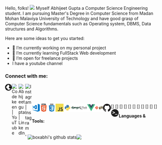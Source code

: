 

Hello, folks! <img src="https://raw.githubusercontent.com/MartinHeinz/MartinHeinz/master/wave.gif" width="30px">
Myself Abhijeet Gupta a Computer Science Engineering student.
I am pursuing Master's Degree in Computer Science from Madan Mohan Malaviya University of Technology and have good grasp of Computer Science fundamentals such as Operating system, DBMS, Data structures and Algorithms.

 Here are some ideas to get you started:

- 🔭 I’m currently working on my personal project
- 🌱 I’m currently learning FullStack Web development
- 👯 I’m open for freelance projects
- I have a youtube channel



### Connect with me:

[<img align="left"  width="22px" src="https://raw.githubusercontent.com/iconic/open-iconic/master/svg/globe.svg" />][website]
[<img align="left" alt="Code keen | YouTube" width="22px" src="https://cdn.jsdelivr.net/npm/simple-icons@v3/icons/youtube.svg" />][youtube]
[<img align="left" alt="Abhijeet gupta | LinkedIn" width="22px" src="https://cdn.jsdelivr.net/npm/simple-icons@v3/icons/linkedin.svg" />][linkedin]
[<img align="left" alt="Instagram | Instagram" width="22px" src="https://cdn.jsdelivr.net/npm/simple-icons@v3/icons/instagram.svg" />][instagram]


<br/>
<br/>
<br/>


[<img align="left" alt="Visual Studio Code" width="26px" src="https://raw.githubusercontent.com/github/explore/80688e429a7d4ef2fca1e82350fe8e3517d3494d/topics/visual-studio-code/visual-studio-code.png" />]
[<img align="left" alt="HTML5" width="26px" src="https://raw.githubusercontent.com/github/explore/80688e429a7d4ef2fca1e82350fe8e3517d3494d/topics/html/html.png" />]
[<img align="left" alt="CSS3" width="26px" src="https://raw.githubusercontent.com/github/explore/80688e429a7d4ef2fca1e82350fe8e3517d3494d/topics/css/css.png" />]
[<img align="left" alt="JavaScript" width="26px" src="https://raw.githubusercontent.com/github/explore/80688e429a7d4ef2fca1e82350fe8e3517d3494d/topics/javascript/javascript.png" />]
[<img align="left" alt="Terminal" width="26px" src="https://raw.githubusercontent.com/github/explore/80688e429a7d4ef2fca1e82350fe8e3517d3494d/topics/python/python.png" />]
[<img align="left" alt="Terminal" width="26px" src="https://raw.githubusercontent.com/github/explore/80688e429a7d4ef2fca1e82350fe8e3517d3494d/topics/django/django.png" />]
[<img align="left" alt="Terminal" width="26px" src="https://raw.githubusercontent.com/github/explore/80688e429a7d4ef2fca1e82350fe8e3517d3494d/topics/flask/flask.png" />]
[<img align="left" alt="Terminal" width="26px" src="https://raw.githubusercontent.com/github/explore/80688e429a7d4ef2fca1e82350fe8e3517d3494d/topics/vue/vue.png" />]
[<img align="left" alt="Git" width="26px" src="https://raw.githubusercontent.com/github/explore/80688e429a7d4ef2fca1e82350fe8e3517d3494d/topics/git/git.png" />]
[<img align="left" alt="GitHub" width="26px" src="https://raw.githubusercontent.com/github/explore/78df643247d429f6cc873026c0622819ad797942/topics/github/github.png" />]
[<img align="left" alt="Terminal" width="26px" src="https://raw.githubusercontent.com/github/explore/80688e429a7d4ef2fca1e82350fe8e3517d3494d/topics/terminal/terminal.png" />]


**Languages & Tools:**
<br/>
<br/>
<br/>'
<img align="center" src="https://github-readme-stats.vercel.app/api?username=boxabhi&custom_title=Abhijeet Gupta&show_icons=true&include_all_commits=true&count_private=true&theme=default" alt="boxabhi's github stats" /><img align="center" src="https://github-readme-stats.vercel.app/api/top-langs/?username=boxabhi&layout=compact&theme=default" />



[website]: https://boxabhi.github.io/resume
[youtube]: https://www.youtube.com/channel/UC2zu5Ms9MQWg7-OonfCO47g
[instagram]: https://www.instagram.com/_abhijeetgupta/
[linkedin]: https://www.linkedin.com/in/gupta-abhijeet/



